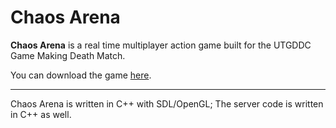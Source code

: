 # Chaos Arena

**Chaos Arena** is a real time multiplayer action game built for the UTGDDC Game Making Death Match.

You can download the game [here](https://quichi.itch.io/chaos-arena).

***

Chaos Arena is written in C++ with SDL/OpenGL; The server code is written in C++ as well.